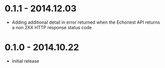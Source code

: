 # 0.1.1 - 2014.12.03

* Adding additional detail in error returned when the Echonest API returns a non 2XX HTTP response status code

# 0.1.0 - 2014.10.22

* Initial release
